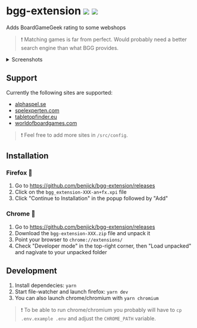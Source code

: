 # bgg-extension <img src="https://upload.wikimedia.org/wikipedia/commons/a/a0/Firefox_logo%2C_2019.svg" height="20" /> <img src="https://upload.wikimedia.org/wikipedia/commons/a/a5/Google_Chrome_icon_%28September_2014%29.svg" height="20" />

Adds BoardGameGeek rating to some webshops

> ❗ Matching games is far from perfect. Would probably need a better search engine than what BGG provides.

<details>
  <summary>Screenshots</summary>

![button](.github/screenshots/button.png)
![screenshot-1](.github/screenshots/screenshot-1.png)
![screenshot-2](.github/screenshots/screenshot-2.png)
![screenshot-3](.github/screenshots/screenshot-3.png)

</details>

## Support

Currently the following sites are supported:

- [alphaspel.se](https://alphaspel.se/search/?query=root)
- [spelexperten.com](https://www.spelexperten.com/cgi-bin/ibutik/AIR_ibutik.fcgi?funk=gor_sokning&AvanceradSokning=N&artnr=&varum=&artgrp=&Sprak_Suffix=SV&term=root)
- [tabletopfinder.eu](https://www.tabletopfinder.eu/en/category/board-game)
- [worldofboardgames.com](https://www.worldofboardgames.com/webshop-sok.php?searchString=root&search=S%F6k)

> ❗ Feel free to add more sites in `/src/config`.

## Installation

### Firefox 🚤

1. Go to https://github.com/benjick/bgg-extension/releases
2. Click on the `bgg_extension-XXX-an+fx.xpi` file
3. Click "Continue to Installation" in the popup followed by "Add"

### Chrome 🚣

1. Go to https://github.com/benjick/bgg-extension/releases
2. Download the `bgg-extension-XXX.zip` file and unpack it
3. Point your browser to `chrome://extensions/`
4. Check "Developer mode" in the top-right corner, then "Load unpacked" and nagivate to your unpacked folder

## Development

1. Install dependecies: `yarn`
2. Start file-watcher and launch firefox: `yarn dev`
3. You can also launch chrome/chromium with `yarn chromium`

> ❗ To be able to run chrome/chromium you probably will have to `cp .env.example .env` and adjust the `CHROME_PATH` variable.

